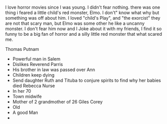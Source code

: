I love horror movies since I was young. I didn't fear nothing. there was one thing i feared a little child's red monster, Elmo. I don't" know what why but something was off about him. I loved "child's Play", and "the exorcist" they are not that scary man, but Elmo was some other he like a uncanny monster. I don't fear him now and I Joke about it with my friends, I find it so funny to be a big fan of horror and a silly little red monster that what scared me.

Thomas Putnam 
- Powerful man in Salem
- Dislikes Reverend Parris
- His brother in law was passed over
Ann
- Children keep dying
- Send daughter Ruth and Tituba to conjure spirits to find why her babies died
Rebecca Nurse 
- In her 70
- Town midwife
- Mother of 2 grandmother of 26
Giles Corey 
- Old
- A good Man
- 